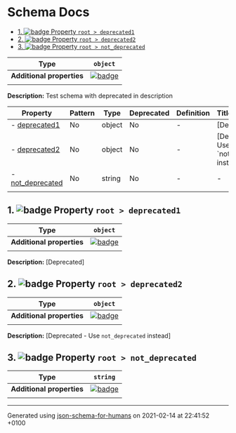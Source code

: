 # Schema Docs

- [1. ![badge](https://img.shields.io/badge/Optional-yellow) Property `root > deprecated1`](#deprecated1)
- [2. ![badge](https://img.shields.io/badge/Optional-yellow) Property `root > deprecated2`](#deprecated2)
- [3. ![badge](https://img.shields.io/badge/Optional-yellow) Property `root > not_deprecated`](#not_deprecated)

| Type                      | `object`                                                                                                             |
| ------------------------- | -------------------------------------------------------------------------------------------------------------------- |
| **Additional properties** | [![badge](https://img.shields.io/badge/Any+type--allowed-green)](# "Additional Properties of any type are allowed.") |
|                           |                                                                                                                      |

**Description:** Test schema with deprecated in description

| Property                             | Pattern | Type   | Deprecated | Definition | Title/Description                             |
| ------------------------------------ | ------- | ------ | ---------- | ---------- | --------------------------------------------- |
| - [deprecated1](#deprecated1 )       | No      | object | No         | -          | [Deprecated]                                  |
| - [deprecated2](#deprecated2 )       | No      | object | No         | -          | [Deprecated - Use \`not_deprecated\` instead] |
| - [not_deprecated](#not_deprecated ) | No      | string | No         | -          | -                                             |
|                                      |         |        |            |            |                                               |

## <a name="deprecated1"></a>1. ![badge](https://img.shields.io/badge/Optional-yellow) Property `root > deprecated1`

| Type                      | `object`                                                                                                             |
| ------------------------- | -------------------------------------------------------------------------------------------------------------------- |
| **Additional properties** | [![badge](https://img.shields.io/badge/Any+type--allowed-green)](# "Additional Properties of any type are allowed.") |
|                           |                                                                                                                      |

**Description:** [Deprecated]

## <a name="deprecated2"></a>2. ![badge](https://img.shields.io/badge/Optional-yellow) Property `root > deprecated2`

| Type                      | `object`                                                                                                             |
| ------------------------- | -------------------------------------------------------------------------------------------------------------------- |
| **Additional properties** | [![badge](https://img.shields.io/badge/Any+type--allowed-green)](# "Additional Properties of any type are allowed.") |
|                           |                                                                                                                      |

**Description:** [Deprecated - Use `not_deprecated` instead]

## <a name="not_deprecated"></a>3. ![badge](https://img.shields.io/badge/Optional-yellow) Property `root > not_deprecated`

| Type                      | `string`                                                                                                             |
| ------------------------- | -------------------------------------------------------------------------------------------------------------------- |
| **Additional properties** | [![badge](https://img.shields.io/badge/Any+type--allowed-green)](# "Additional Properties of any type are allowed.") |
|                           |                                                                                                                      |

----------------------------------------------------------------------------------------------------------------------------
Generated using [json-schema-for-humans](https://github.com/coveooss/json-schema-for-humans) on 2021-02-14 at 22:41:52 +0100